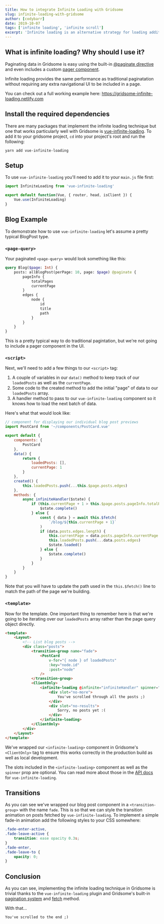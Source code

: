 ```yaml
---
title: How to integrate Infinite Loading with Gridsome
slug: infinite-loading-with-gridsome
author: [codybarr]
date: 2019-10-07
tags: ['infinite loading', 'infinite scroll']
excerpt: 'Infinite loading is an alternative strategy for loading additional nodes/content onto a page without the use of traditional pagination. Infinite loading instead loads the next batch of content when a user scrolls to the bottom of a web page.'
---
```


## What is infinite loading? Why should I use it?

Paginating data in Gridsome is easy using the built-in [@paginate directive](/docs/pagination/) and even includes a custom [pager component](/docs/pagination/#pager-component).

Infinite loading provides the same performance as traditional paginatation without requiring any extra navigational UI to be included in a page.

You can check out a full working example here: https://gridsome-infinite-loading.netlify.com

## Install the required dependencies

There are many packages that implement the infinite loading technique but one that works particularly well with Gridsome is [vue-infinite-loading](https://github.com//PeachScript/vue-infinite-loading). To add it to your gridsome project, `cd` into your project's root and run the following:

`yarn add vue-infinite-loading`

## Setup

To use `vue-infinite-loading` you'll need to add it to your `main.js` file first:

```javascript
import InfiniteLoading from 'vue-infinite-loading'

export default function(Vue, { router, head, isClient }) {
	Vue.use(InfiniteLoading)
}
```

## Blog Example

To demonstrate how to use `vue-infinite-loading` let's assume a pretty typical BlogPost type.

### `<page-query>`

Your paginated `<page-query>` would look something like this:

```graphql
query Blog($page: Int) {
	posts: allBlogPost(perPage: 10, page: $page) @paginate {
		pageInfo {
			totalPages
			currentPage
		}
		edges {
			node {
				id
				title
				path
			}
		}
	}
}
```

This is a pretty typical way to do traditional pagintation, but we're not going to include a pager component in the UI.

### `<script>`

Next, we'll need to add a few things to our `<script>` tag:

1. A couple of variables in our `data()` method to keep track of our `loadedPosts` as well as the `currentPage`.
2. Some code to the created method to add the initial "page" of data to our `loadedPosts` array.
3. A handler method to pass to our `vue-infinite-loading` component so it knows how to load the next batch of data.

Here's what that would look like:

```javascript
// component for displaying our individual blog post previews
import PostCard from '~/components/PostCard.vue'

export default {
	components: {
		PostCard
	},
	data() {
		return {
			loadedPosts: [],
			currentPage: 1
		}
	},
	created() {
		this.loadedPosts.push(...this.$page.posts.edges)
	},
	methods: {
		async infiniteHandler($state) {
			if (this.currentPage + 1 > this.$page.posts.pageInfo.totalPages) {
				$state.complete()
			} else {
				const { data } = await this.$fetch(
					`/blog/${this.currentPage + 1}`
				)
				if (data.posts.edges.length) {
					this.currentPage = data.posts.pageInfo.currentPage
					this.loadedPosts.push(...data.posts.edges)
					$state.loaded()
				} else {
					$state.complete()
				}
			}
		}
	}
}
```

Note that you will have to update the path used in the `this.$fetch()` line to match the path of the page we're building.

### `<template>`

Now for the template. One important thing to remember here is that we're going to be iterating over our `loadedPosts` array rather than the page query object directly.

```html
<template>
	<Layout>
		<!-- List blog posts -->
		<div class="posts">
			<transition-group name="fade">
				<PostCard
					v-for="{ node } of loadedPosts"
					:key="node.id"
					:post="node"
				/>
			</transition-group>
			<ClientOnly>
				<infinite-loading @infinite="infiniteHandler" spinner="spiral">
					<div slot="no-more">
						You've scrolled through all the posts ;)
					</div>
					<div slot="no-results">
						Sorry, no posts yet :(
					</div>
				</infinite-loading>
			</ClientOnly>
		</div>
	</Layout>
</template>
```

We've wrapped our `<infinite-loading>` component in Gridsome's `<ClientOnly>` tag to ensure this works correctly in the production build as well as local development.

The slots included in the `<infinite-loading>` component as well as the `spinner` prop are optional. You can read more about those in the [API docs](https://peachscript.github.io/vue-infinite-loading/api/) for `vue-infinite-loading`.

## Transitions

As you can see we've wrapped our blog post component in a `<transition-group>` with the name `fade`. This is so that we can style the transition animation on posts fetched by `vue-infinite-loading`. To implement a simple fade-in animation add the following styles to your CSS somewhere:

```css
.fade-enter-active,
.fade-leave-active {
	transition: ease opacity 0.3s;
}
.fade-enter,
.fade-leave-to {
	opacity: 0;
}
```

## Conclusion

As you can see, implementing the infinite loading technique in Gridsome is trivial thanks to the `vue-infinite-loading` plugin and Gridsome's built-in [pagination system](/docs/pagination/) and [fetch](/docs/client-side-data/#fetch-from-internal-pages) method.

With that...

`You've scrolled to the end ;)`
